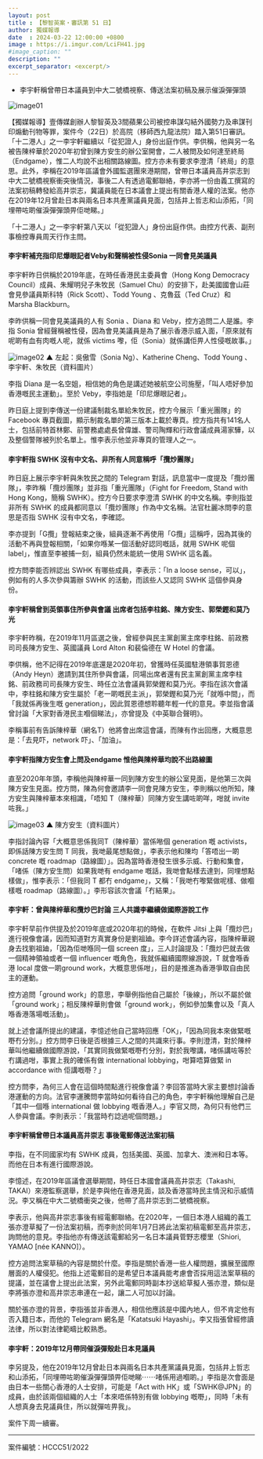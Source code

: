 ```yaml
---
layout: post
title : 【黎智英案・審訊第 51 日】
author: 獨媒報導
date  : 2024-03-22 12:00:00 +0800
image : https://i.imgur.com/LciFH41.jpg
#image_caption: ""
description: ""
excerpt_separator: <excerpt/>
---
```


- 李宇軒稱曾帶日本議員到中大二號橋視察、傳送法案初稿及展示催淚彈彈頭

<excerpt/>

![image01](https://i.imgur.com/21UcV6Y.png)

【獨媒報導】壹傳媒創辦人黎智英及3間蘋果公司被控串謀勾結外國勢力及串謀刊印煽動刊物等罪，案件今（22日）於高院（移師西九龍法院）踏入第51日審訊。「十二港人」之一李宇軒繼續以「從犯證人」身份出庭作供。李供稱，他與另一名被告陳梓華於2020年初曾到陳方安生的辦公室開會，二人被問及如何達至終局（Endgame），惟二人均說不出相關路線圖。控方亦未有要求李澄清「終局」的意思。此外，李稱在2019年區議會外國監選團來港期間，曾帶日本議員高井崇志到中大二號橋視察衝突後情況，事後二人有透過電郵聯絡，李亦將一份由義工撰寫的法案初稿轉發給高井崇志，冀議員能在日本議會上提出有關香港人權的法案。他亦在2019年12月曾赴日本與兩名日本共產黨議員見面，包括井上哲志和山添拓，「同埋帶咗啲催淚彈彈頭畀佢哋睇。」

「十二港人」之一李宇軒第八天以「從犯證人」身份出庭作供。由控方代表、副刑事檢控專員周天行作主問。

#### 李宇軒補充指印尼爆眼記者Veby和聲稱被性侵Sonia 一同會見美議員

李宇軒昨日供稱於2019年底，在時任香港民主委員會（Hong Kong Democracy Council）成員、朱耀明兒子朱牧民（Samuel Chu）的安排下，赴美國國會山莊會見參議員斯科特（Rick Scott）、Todd Young 、克魯茲（Ted Cruz）和 Marsha Blackburn。

李昨供稱一同會見美議員的人有 Sonia 、Diana 和 Veby，控方追問二人是誰。李指 Sonia 曾經聲稱被性侵，因為會見美議員是為了展示香港示威入面，「原來就有呢啲有血有肉嘅人呢，就係 victims 嚟，佢（Sonia）就係講佢畀人性侵嘅故事。」

![image02](https://i.imgur.com/qCY24zi.png)
▲ 左起：吳傲雪（Sonia Ng）、Katherine Cheng、Todd Young 、李宇軒、朱牧民（資料圖片）

李指 Diana 是一名空姐，相信她的角色是講述她被航空公司施壓，「叫人唔好參加香港嘅民主運動」。至於 Veby，李指她是「印尼爆眼記者」。

昨日庭上提到李傳送一份建議制裁名單給朱牧民，控方今展示「重光團隊」的 Facebook 專頁截圖，顯示制裁名單的第三版本上載於專頁。控方指共有141名人士，包括前特首林鄭、前警務處處長曾偉雄、警司陶輝和行政會議成員湯家驊，以及整個警隊被列於名單上。惟李表示他並非專頁的管理人之一。

#### 李宇軒指 SWHK 沒有中文名、非所有人同意稱呼「攬炒團隊」

昨日庭上展示李宇軒與朱牧民之間的 Telegram 對話，訊息當中一度提及「攬炒團隊」，李昨稱「攬炒團隊」並非指「重光團隊」（Fight for Freedom, Stand with Hong Kong，簡稱 SWHK）。控方今日要求李澄清 SWHK 的中文名稱。李則指並非所有 SWHK 的成員都同意以「攬炒團隊」作為中文名稱。法官杜麗冰問李的意思是否指 SWHK 沒有中文名，李確認。

李亦提到「G攬」登報結束之後，組員逐漸不再使用「G攬」這稱呼，因為其後的活動不再與登報相關，「如果你喺某一個活動好認同嘅話，就用 SWHK 呢個label」，惟直至李被捕一刻，組員仍然未能統一使用 SWHK 這名義。

控方問李能否辨認出 SWHK 有哪些成員，李表示：「In a loose sense，可以」，例如有的人多次參與籌辦 SWHK 的活動，而該些人又認同 SWHK 這個參與身份。

#### 李宇軒稱曾到英領事住所參與會議 出席者包括李柱銘、陳方安生、郭榮鏗和莫乃光

李宇軒昨稱，在2019年11月區選之後，曾經參與民主黨創黨主席李柱銘、前政務司司長陳方安生、英國議員 Lord Alton 和裴倫德在 W Hotel 的會議。

李供稱，他不記得在2019年底還是2020年初，曾獲時任英國駐港領事賀恩德（Andy Heyn）邀請到其住所參與會議，同場出席者還有民主黨創黨主席李柱銘、前政務司司長陳方安生、時任立法會議員郭榮鏗和莫乃光。李指在該次會議中，李柱銘和陳方安生屬於「老一啲嘅民主派」，郭榮鏗和莫乃光「就喺中間」，而「我就係再後生嘅 generation」，因此賀恩德想聆聽年輕一代的意見。李並指會議曾討論「大家對香港民主嗰個睇法」，亦曾提及《中英聯合聲明》。

李稱事前有告訴陳梓華（網名T）他將會出席這會議，而陳有作出回應，大概意思是：「去見吓，network 吓」、「加油」。

#### 李宇軒指陳方安生會上問及endgame 惟他與陳梓華均說不出路線圖

直至2020年年頭，李稱他與陳梓華一同到陳方安生的辦公室見面，是他第三次與陳方安生見面。控方問，陳為何會邀請李一同會見陳方安生，李則稱以他所知，陳方安生與陳梓華本來相識，「唔知 T（陳梓華）同陳方安生講咗啲咩，咁就 invite 咗我。」

![image03](https://i.imgur.com/kEx4BAF.png)
▲ 陳方安生（資料圖片）

李指討論內容「大概意思係我同T（陳梓華）當係𠵱個 generation 嘅 activists，即係話陳方安生問 T 同我，我哋最尾想點做」，李表示他和陳均「答唔出一啲 concrete 嘅 roadmap（路線圖）」。因為當時香港發生很多示威、行動和集會，「啫係（陳方安生問）如果我哋有 endgame 嘅話，我哋會點樣去達到，同埋想點樣做」，惟李表示：「但我同 T 都冇 endgame」，又稱：「我哋冇嚟緊做呢樣、做嗰樣嘅 roadmap（路線圖）。」李形容該次會議「冇結果」。

#### 李宇軒：曾與陳梓華和攬炒巴討論 三人共識李繼續做國際游說工作

李宇軒早前作供提及於2019年底或2020年初的時候，在軟件 Jitsi 上與「攬炒巴」進行視像會議，因而知道對方真實身份是劉祖廸。李今詳述會議內容，指陳梓華親身去找劉祖廸，「因為佢哋喺同一個 screen 度」，三人討論提及：「攬炒巴就去做一個精神領袖或者一個 influencer 嘅角色，我就係繼續國際線游說，T 就會喺香港 local 度做一啲ground work，大概意思係咁」，目的是推進為香港爭取自由民主的運動。

控方追問「ground work」的意思，李舉例指他自己屬於「後線」，所以不屬於做「ground work」；相反陳梓華則會做「ground work」，例如參加集會以及「真人喺香港落場嘅活動」。

就上述會議所提出的建議，李憶述他自己當時回應「OK」，「因為同我本來做緊嘅嘢冇分別。」控方問李日後是否根據三人之間的共識來行事。李則澄清，對於陳梓華叫他繼續做國際游說，「其實同我做緊嘅嘢冇分別，對於我嚟講，啫係講咗等於冇講過咁，事實上我的確係有做 international lobbying，咁算唔算做緊 in accordance with 佢講嘅嘢？」

控方問李，為何三人會在這個時間點進行視像會議？李回答當時大家主要想討論香港運動的方向。法官李運騰問李當時如何看待自己的角色，李宇軒稱他理解自己是「其中一個喺 international 做 lobbying 嘅香港人。」李官又問，為何只有他們三人參與會議。李則表示：「我當時冇諗過呢個問題。」

#### 李宇軒稱曾帶日本議員高井崇志 事後電郵傳送法案初稿

李指，在不同國家均有 SWHK 成員，包括美國、英國、加拿大、澳洲和日本等。而他在日本有進行國際游說。

李憶述，在2019年區議會選舉期間，時任日本國會議員高井崇志（Takashi, TAKAI）來港監察選舉，於是李與他在香港見面，談及香港當時民主情況和示威情況。李又稱在中大二號橋衝突之後，他帶了高井崇志到二號橋視察。

李表示，他與高井崇志事後有經電郵聯絡。在2020年，一個日本港人組織的義工張亦澄草擬了一份法案初稿，而李則於同年1月7日將此法案初稿電郵至高井崇志，詢問他的意見。李指他亦有傳送該電郵給另一名日本議員菅野志櫻里（Shiori, YAMAO [née KANNO]）。

控方追問法案草稿的內容是關於什麼。李指是關於香港一些人權問題，擴展至國際層面的人權侵犯。他指上述電郵目的是希望日本議員能考慮會否採用這法案草稿的提議，並在議會上提出此法案，另外此電郵同時副本抄送給草擬人張亦澄，類似是李將張亦澄和高井崇志串連在一起，讓二人可加以討論。

關於張亦澄的背景，李指張並非香港人，相信他應該是中國內地人，但不肯定他有否入籍日本，而他的 Telegram 網名是「Katatsuki Hayashi」。李又指張曾經修讀法律，所以對法律範疇比較熟悉。

#### 李宇軒：2019年12月帶同催淚彈殼赴日本見議員

李另提及，他在2019年12月曾赴日本與兩名日本共產黨議員見面，包括井上哲志和山添拓，「同埋帶咗啲催淚彈彈頭畀佢哋睇⋯⋯啫係用過嗰啲。」李指是次會面是由日本一些關心香港的人士安排，可能是「Act with HK」或「SWHK@JPN」的成員，由於該兩個組織的人士「本來唔係特別有做 lobbying 嘅嘢」，同時「未有人想真身去見議員住，所以就彈咗畀我」。

案件下周一續審。

---

案件編號：HCCC51/2022
